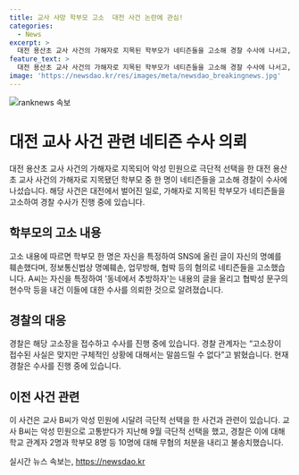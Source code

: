 ```yaml
---
title: 교사 사망 학부모 고소  대전 사건 논란에 관심!
categories:
  - News
excerpt: >
  대전 용산초 교사 사건의 가해자로 지목된 학부모가 네티즌들을 고소해 경찰 수사에 나서고, 극단적 선택을 한 대전 교사의 사건과 관련된 악성 민원에 대한 상황이 주목받고 있다. 가해자는 SNS에 올린 글로 명예훼손과 업무방해, 협박 등의 혐의로 고소당했으며, 경찰은 수사에 나섰다. 이로써 사건은 더욱 복잡해지고 사회적 관심을 끌고 있다.
feature_text: >
  대전 용산초 교사 사건의 가해자로 지목된 학부모가 네티즌들을 고소해 경찰 수사에 나서고, 극단적 선택을 한 대전 교사의 사건과 관련된 악성 민원에 대한 상황이 주목받고 있다. 가해자는 SNS에 올린 글로 명예훼손과 업무방해, 협박 등의 혐의로 고소당했으며, 경찰은 수사에 나섰다. 이로써 사건은 더욱 복잡해지고 사회적 관심을 끌고 있다.
image: 'https://newsdao.kr/res/images/meta/newsdao_breakingnews.jpg'
---
```


<p><img src="https://newsdao.kr/res/images/meta/newsdao_breakingnews.jpg" alt="ranknews 속보" /></p>

<h1 data-ke-size="size24">대전 교사 사건 관련 네티즌 수사 의뢰</h1>

<p data-ke-size="size16">대전 용산초 교사 사건의 가해자로 지목되어 악성 민원으로 극단적 선택을 한 대전 용산초 교사 사건의 가해자로 지목됐던 학부모 중 한 명이 네티즌들을 고소해 경찰이 수사에 나섰습니다. 해당 사건은 대전에서 벌어진 일로, 가해자로 지목된 학부모가 네티즌들을 고소하여 경찰 수사가 진행 중에 있습니다.</p>

<h2 data-ke-size="size24">학부모의 고소 내용</h2>

<p data-ke-size="size16">고소 내용에 따르면 학부모 한 명은 자신을 특정하여 SNS에 올린 글이 자신의 명예를 훼손했다며, 정보통신법상 명예훼손, 업무방해, 협박 등의 혐의로 네티즌들을 고소했습니다. A씨는 자신을 특정하여 '동네에서 추방하자'는 내용의 글을 올리고 협박성 문구의 현수막 등을 내건 이들에 대한 수사를 의뢰한 것으로 알려졌습니다.</p>

<h2 data-ke-size="size24">경찰의 대응</h2>

<p data-ke-size="size16">경찰은 해당 고소장을 접수하고 수사를 진행 중에 있습니다. 경찰 관계자는 “고소장이 접수된 사실은 맞지만 구체적인 상황에 대해서는 말씀드릴 수 없다”고 밝혔습니다. 현재 경찰은 수사를 진행 중에 있습니다.</p>

<h2 data-ke-size="size24">이전 사건 관련</h2>

<p data-ke-size="size16">이 사건은 교사 B씨가 악성 민원에 시달려 극단적 선택을 한 사건과 관련이 있습니다. 교사 B씨는 악성 민원으로 고통받다가 지난해 9월 극단적 선택을 했고, 경찰은 이에 대해 학교 관계자 2명과 학부모 8명 등 10명에 대해 무혐의 처분을 내리고 불송치했습니다.</p>
실시간 뉴스 속보는, <a href="https://newsdao.kr" rel="dofollow">https://newsdao.kr</a>


